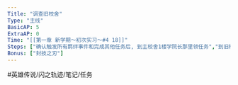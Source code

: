 ```yaml
---
Title: "调查旧校舍"
Type: "主线"
BasicAP: 5
ExtraAP: 0
Time: "[[第一章 新学期～初次实习～#4 18]]"
Steps: ["确认触发所有羁绊事件和完成其他任务后, 到主校舍1楼学院长那里领任务","到旧校舍, 呼叫同伴, 目前只能呼叫艾略特和盖乌斯", "此时link链接可以用了", "到达终点, 解決boss即可"]
Bonus: ["封技之刃"]
---
```


#英雄传说/闪之轨迹/笔记/任务